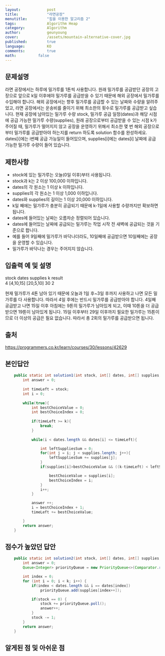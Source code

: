 ```yaml
---
layout:            post
title:             "라면공장"
menutitle:         "힙을 이용한 알고리즘 2"
tags:              Algorithm Heap
category:          Algorithm
author:            geunyoung
cover:             /assets/mountain-alternative-cover.jpg
published:         true
language:          KO
comments:          true
math:		   false
---
```




## 문제설명

라면 공장에서는 하루에 밀가루를 1톤씩 사용합니다. 
원래 밀가루를 공급받던 공장의 고장으로 앞으로 k일 이후에야 밀가루를 공급받을 수 있기 때문에 해외 공장에서 밀가루를 수입해야 합니다.
해외 공장에서는 향후 밀가루를 공급할 수 있는 날짜와 수량을 알려주었고, 라면 공장에서는 운송비를 줄이기 위해 최소한의 횟수로 밀가루를 공급받고 싶습니다.
현재 공장에 남아있는 밀가루 수량 stock, 밀가루 공급 일정(dates)과 해당 시점에 공급 가능한 밀가루 수량(supplies), 
원래 공장으로부터 공급받을 수 있는 시점 k가 주어질 때, 밀가루가 떨어지지 않고 공장을 운영하기 위해서
최소한 몇 번 해외 공장으로부터 밀가루를 공급받아야 하는지를 return 하도록 solution 함수를 완성하세요.
dates[i]에는 i번째 공급 가능일이 들어있으며, supplies[i]에는 dates[i] 날짜에 공급 가능한 밀가루 수량이 들어 있습니다.

## 제한사항
 - stock에 있는 밀가루는 오늘(0일 이후)부터 사용됩니다.
 - stock과 k는 2 이상 100,000 이하입니다.
 - dates의 각 원소는 1 이상 k 이하입니다.
 - supplies의 각 원소는 1 이상 1,000 이하입니다.
 - dates와 supplies의 길이는 1 이상 20,000 이하입니다.
 - k일 째에는 밀가루가 충분히 공급되기 때문에 k-1일에 사용할 수량까지만 확보하면 됩니다.
 - dates에 들어있는 날짜는 오름차순 정렬되어 있습니다.
 - dates에 들어있는 날짜에 공급되는 밀가루는 작업 시작 전 새벽에 공급되는 것을 기준으로 합니다.
 - 예를 들어 9일째에 밀가루가 바닥나더라도, 10일째에 공급받으면 10일째에는 공장을 운영할 수 있습니다.
 - 밀가루가 바닥나는 경우는 주어지지 않습니다.

## 입출력 예 및 설명
 stock	dates	supplies	k	result  
 4	[4,10,15]	[20,5,10]	30	2

 현재 밀가루가 4톤 남아 있기 때문에 오늘과 1일 후~3일 후까지 사용하고 나면 모든 밀가루를 다 사용합니다. 
 따라서 4일 후에는 반드시 밀가루를 공급받아야 합니다.
 4일째 공급받고 나면 15일 이후 아침에는 9톤의 밀가루가 남아있게 되고, 
 이때 10톤을 더 공급받으면 19톤이 남아있게 됩니다. 
 15일 이후부터 29일 이후까지 필요한 밀가루는 15톤이므로 더 이상의 공급은 필요 없습니다.
 따라서 총 2회의 밀가루를 공급받으면 됩니다.
 
## 출처

 https://programmers.co.kr/learn/courses/30/lessons/42629
 
## 본인답안

```java
    public static int solution1(int stock, int[] dates, int[] supplies, int k) {
        int answer = 0;     
        
        int timeLeft = stock;
        int i = 0;
        
        while(true){       
            int bestChoiceValue = 0;
            int bestChoiceIndex = 0;     
            
            if(timeLeft >= k){
                break;
            }
            
            while(i < dates.length && dates[i] <= timeLeft){

                int leftSuppliesSum = 0;
                for(int j = i; j < supplies.length; j++){
                    leftSuppliesSum += supplies[j];
                }        
                if(supplies[i]>bestChoiceValue && ((k-timeLeft) < leftSuppliesSum)){

                    bestChoiceValue = supplies[i];
                    bestChoiceIndex = i;
                }
                i++;
            }

            answer ++;
            i = bestChoiceIndex + 1;
            timeLeft += bestChoiceValue;          

        }
        return answer;
    }
```


## 점수가 높았던 답안

```java
    public static int solution2(int stock, int[] dates, int[] supplies, int k) {
        int answer = 0;
        Queue<Integer> priorityQueue = new PriorityQueue<>(Comparator.reverseOrder());

        int index = 0;
        for (int i = 0; i < k; i++) {
            if(index < dates.length && i == dates[index])
                priorityQueue.add(supplies[index++]);

            if(stock == 0) {
                stock += priorityQueue.poll();
                answer++;
            }
            stock -= 1;
        }
        return answer;
    } 
```

## 알게된 점 및 아쉬운 점




